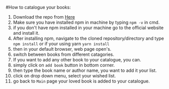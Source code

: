 #How to catalogue your books:

1.  Download the repo from [Here](git@github.com:Sbabureddy/fend-project-myreads-starter.git)
1.  Make sure you have installed npm in machine by typing `npm -v` in cmd.
1.  if you don't have npm installed in your machine go to the official website and install it.
1.  After installing npm, navigate to the cloned repository/directory and type `npm install` or if your using yarn `yarn install`
1.  then in your default browser, web page open's.
1.  switch between books from different catagories.
1.  If you want to add any other book to your catalogue, you can.
1.  simply click on `add book` button in bottom corner.
1.  then type the book name or author name, you want to add it your list.
1.  click on drop down menu, select your wished list.
1.  go back to `Main` page your loved book is added to your catalogue.
